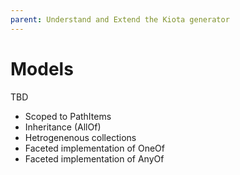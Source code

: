 ```yaml
---
parent: Understand and Extend the Kiota generator
---
```


# Models

TBD

- Scoped to PathItems
- Inheritance (AllOf)
- Hetrogenenous collections
- Faceted implementation of OneOf
- Faceted implementation of AnyOf